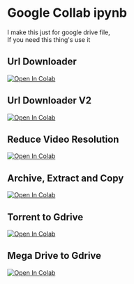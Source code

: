 # Google Collab ipynb
 
I make this just for google drive file,        
 If you need this thing's use it

Url Downloader
--- 

<a href="https://colab.research.google.com/github/VikoFirdausi/IpynbFiles/blob/main/URL_Downloader%20V2.ipynb">
  <img src="https://colab.research.google.com/assets/colab-badge.svg" alt="Open In Colab"/>
</a>

Url Downloader V2
--- 

<a href="https://colab.research.google.com/github/VikoFirdausi/IpynbFiles/blob/main/URL_Downloader%20V2.ipynb">
  <img src="https://colab.research.google.com/assets/colab-badge.svg" alt="Open In Colab"/>
</a>

Reduce Video Resolution
---

<a href="https://colab.research.google.com/github/VikoFirdausi/IpynbFiles/blob/main/Reduce_Video_Resolution.ipynb">
  <img src="https://colab.research.google.com/assets/colab-badge.svg" alt="Open In Colab"/>
</a>

Archive, Extract and Copy
---

<a href="https://colab.research.google.com/github/VikoFirdausi/IpynbFiles/blob/main/Ziping_and_Copying.ipynb">
  <img src="https://colab.research.google.com/assets/colab-badge.svg" alt="Open In Colab"/>
</a>

Torrent to Gdrive
---

<a href="https://colab.research.google.com/github/VikoFirdausi/IpynbFiles/blob/main/Torrent_To_GDrive_Downloader.ipynb">
  <img src="https://colab.research.google.com/assets/colab-badge.svg" alt="Open In Colab"/>
</a>

Mega Drive to Gdrive
---

<a href="https://colab.research.google.com/github/VikoFirdausi/IpynbFiles/blob/main/Mega_To_GDrive.ipynb">
  <img src="https://colab.research.google.com/assets/colab-badge.svg" alt="Open In Colab"/>
</a>


